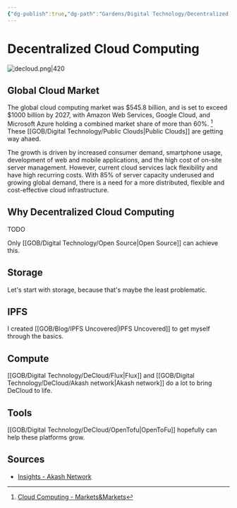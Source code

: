 ```yaml
---
{"dg-publish":true,"dg-path":"Gardens/Digital Technology/Decentralized Cloud Computing.md","permalink":"/gardens/digital-technology/decentralized-cloud-computing/","tags":["it","cloud"],"noteIcon":1}
---
```


# Decentralized Cloud Computing


![decloud.png|420](/img/user/GOB/assets/images/decloud.png)

## Global Cloud Market 
The global cloud computing market was $545.8 billion, and is set to exceed $1000 billion by 2027, with Amazon Web Services, Google Cloud, and Microsoft Azure holding a combined market share of more than 60%. [^1] These [[GOB/Digital Technology/Public Clouds\|Public Clouds]] are getting way ahaed.

The growth is driven by increased consumer demand, smartphone usage, development of web and mobile applications, and the high cost of on-site server management. However, current cloud services lack flexibility and have high recurring costs. With 85% of server capacity underused and growing global demand, there is a need for a more distributed, flexible and cost-effective cloud infrastructure. 

## Why Decentralized Cloud Computing

TODO

Only [[GOB/Digital Technology/Open Source\|Open Source]] can achieve this.
## Storage
Let's start with storage, because that's maybe the least problematic.
## IPFS
I created [[GOB/Blog/IPFS  Uncovered\|IPFS  Uncovered]] to get myself through the basics.

## Compute
[[GOB/Digital Technology/DeCloud/Flux\|Flux]] and [[GOB/Digital Technology/DeCloud/Akash network\|Akash network]] do a lot to bring DeCloud to life. 

## Tools
[[GOB/Digital Technology/DeCloud/OpenTofu\|OpenToFu]] hopefully can help these platforms grow.

## Sources
- [Insights - Akash Network](https://akash.network/tags/insights/)

[^1]: [Cloud Computing - Markets&Markets](https://www.marketsandmarkets.com/Market-Reports/cloud-computing-market-234.html)






